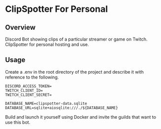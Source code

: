 # ClipSpotter For Personal

## Overview
Discord Bot showing clips of a particular streamer or game on Twitch.<br>
ClipSpotter for personal hosting and use.

## Usage
Create a .env in the root directory of the project and describe it with reference to the following.
```plaintext:.env
DISCORD_ACCESS_TOKEN=
TWITCH_CLIENT_ID=
TWITCH_CLIENT_SECRET=

DATABASE_NAME=clipspotter-data.sqlite
DATABASE_URL=sqlite+aiosqlite:///./${DATABASE_NAME}
```
Build and launch it yourself using Docker and invite the guilds that want to use this bot.<br>
